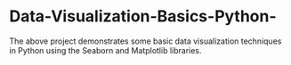 # Data-Visualization-Basics-Python-
The above project demonstrates some basic data visualization techniques in Python using the Seaborn and Matplotlib libraries.

